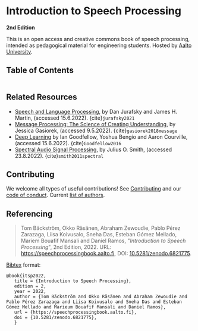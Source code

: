 # Introduction to Speech Processing
**2nd Edition**


This is an open access and creative commons book of speech processing, intended as pedagogical material for engineering students. Hosted by [Aalto University](https://aalto.fi). 

## Table of Contents

```{tableofcontents}
```

## Related Resources
- [Speech and Language Processing](https://web.stanford.edu/~jurafsky/slp3/), by Dan Jurafsky and James H. Martin, (accessed 15.6.2022). {cite}`jurafsky2021`
- [Message Processing: The Science of Creating Understanding](http://pressbooks-dev.oer.hawaii.edu/messageprocessing/), by Jessica Gasiorek, (accessed 9.5.2022). {cite}`gasiorek2018message`
- [Deep Learning](http://www.deeplearningbook.org) by Ian Goodfellow, Yoshua Bengio and Aaron Courville, (accessed 15.6.2022). {cite}`Goodfellow2016`
- [Spectral Audio Signal Processing](https://ccrma.stanford.edu/~jos/sasp/), by Julius O. Smith, (accessed 23.8.2022). {cite}`smith2011spectral`
 

## Contributing

   We welcome all types of useful contributions! See [Contributing](contributing.md) and our [code of conduct](code_of_conduct.md). Current [list of authors](Preface/authors.md).

## Referencing

> Tom Bäckström, Okko Räsänen, Abraham Zewoudie, Pablo Pérez Zarazaga, Liisa Koivusalo, Sneha Das, Esteban Gómez Mellado, Mariem Bouafif Mansali and Daniel Ramos, "*Introduction to Speech Processing*", 2nd Edition, 2022. URL: https://speechprocessingbook.aalto.fi, DOI: [10.5281/zenodo.6821775](https://doi.org/10.5281/zenodo.6821775).

[Bibtex](http://www.bibtex.org/) format:

    @book{itsp2022,
       title = {Introduction to Speech Processing},
       edition = 2,
       year = 2022,
       author = {Tom Bäckström and Okko Räsänen and Abraham Zewoudie and Pablo Pérez Zarazaga and Liisa Koivusalo and Sneha Das and Esteban Gómez Mellado and Marieum Bouafif Mansali and Daniel Ramos},
       url = {https://speechprocessingbook.aalto.fi},
       doi = {10.5281/zenodo.6821775},
       }

